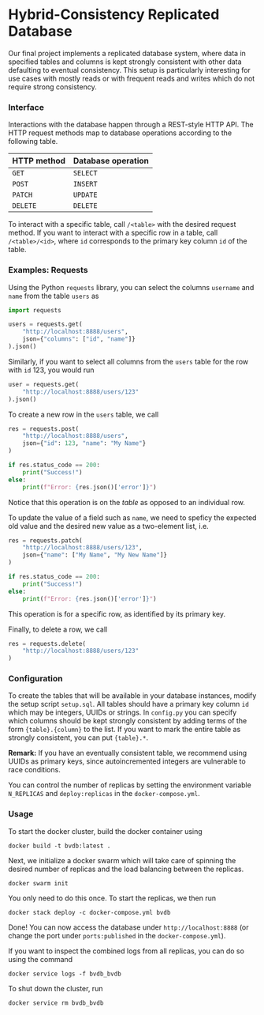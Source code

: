 # Hybrid-Consistency Replicated Database
Our final project implements a replicated database system, where data in specified tables and columns is kept strongly consistent with other data defaulting to eventual consistency. This setup is particularly interesting for use cases with mostly reads or with frequent reads and writes which do not require strong consistency.

### Interface
Interactions with the database happen through a REST-style HTTP API. The HTTP request methods map to database operations according to the following table.

| **HTTP method** | **Database operation** |
| --------------- | ---------------------- |
| `GET`           | `SELECT`               |
| `POST`          | `INSERT`               |
| `PATCH`         | `UPDATE`               |
| `DELETE`        | `DELETE`               |

To interact with a specific table, call `/<table>` with the desired request method. If you want to interact with a specific row in a table, call `/<table>/<id>`, where `id` corresponds to the primary key column `id` of the table.

### Examples: Requests
Using the Python `requests` library, you can select the columns `username` and `name` from the table `users` as
```python
import requests

users = requests.get(
    "http://localhost:8888/users", 
    json={"columns": ["id", "name"]}
).json()
```
Similarly, if you want to select all columns from the `users` table for the row with `id` 123, you would run
```python
user = requests.get(
    "http://localhost:8888/users/123"
).json()
```
To create a new row in the `users` table, we call
```python
res = requests.post(
    "http://localhost:8888/users",
    json={"id": 123, "name": "My Name"}
)

if res.status_code == 200:
    print("Success!")
else:
    print(f"Error: {res.json()['error']}")
```
Notice that this operation is on the *table* as opposed to an individual row.

To update the value of a field such as `name`, we need to speficy the expected old value and the desired new value as a two-element list, i.e.
```python
res = requests.patch(
    "http://localhost:8888/users/123",
    json={"name": ["My Name", "My New Name"]}
)

if res.status_code == 200:
    print("Success!")
else:
    print(f"Error: {res.json()['error']}")
```
This operation is for a specific row, as identified by its primary key.

Finally, to delete a row, we call
```python
res = requests.delete(
    "http://localhost:8888/users/123"
)
```

### Configuration
To create the tables that will be available in your database instances, modify the setup script `setup.sql`. All tables should have a primary key column `id` which may be integers, UUIDs or strings. In `config.py` you can specify which columns should be kept strongly consistent by adding terms of the form `{table}.{column}` to the list. If you want to mark the entire table as strongly consistent, you can put `{table}.*`.

**Remark:** If you have an eventually consistent table, we recommend using UUIDs as primary keys, since autoincremented integers are vulnerable to race conditions.

You can control the number of replicas by setting the environment variable `N_REPLICAS` and `deploy:replicas` in the `docker-compose.yml`.

### Usage
To start the docker cluster, build the docker container using
```
docker build -t bvdb:latest .
```

Next, we initialize a docker swarm which will take care of spinning the desired number of replicas and the load balancing between the replicas.
```
docker swarm init
```
You only need to do this once. To start the replicas, we then run
```
docker stack deploy -c docker-compose.yml bvdb
```

Done! You can now access the database under `http://localhost:8888` (or change the port under `ports:published` in the `docker-compose.yml`).

If you want to inspect the combined logs from all replicas, you can do so using the command
```
docker service logs -f bvdb_bvdb
```

To shut down the cluster, run
```
docker service rm bvdb_bvdb
```